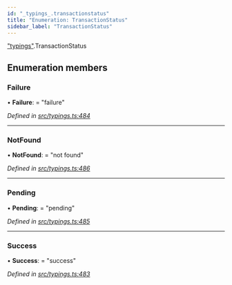 ```yaml
---
id: "_typings_.transactionstatus"
title: "Enumeration: TransactionStatus"
sidebar_label: "TransactionStatus"
---
```


["typings"](../modules/_typings_.md).TransactionStatus

## Enumeration members

### Failure

•  **Failure**:  = "failure"

*Defined in [src/typings.ts:484](https://github.com/trustlines-protocol/clientlib/blob/f60ef2b/src/typings.ts#L484)*

___

### NotFound

•  **NotFound**:  = "not found"

*Defined in [src/typings.ts:486](https://github.com/trustlines-protocol/clientlib/blob/f60ef2b/src/typings.ts#L486)*

___

### Pending

•  **Pending**:  = "pending"

*Defined in [src/typings.ts:485](https://github.com/trustlines-protocol/clientlib/blob/f60ef2b/src/typings.ts#L485)*

___

### Success

•  **Success**:  = "success"

*Defined in [src/typings.ts:483](https://github.com/trustlines-protocol/clientlib/blob/f60ef2b/src/typings.ts#L483)*
